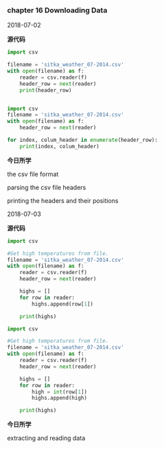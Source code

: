 ### chapter 16 Downloading Data

2018-07-02

**源代码**

```python
import csv

filename = 'sitka_weather_07-2014.csv'
with open(filename) as f:
    reader = csv.reader(f)
    header_row = next(reader)
    print(header_row)


import csv
filename = 'sitka_weather_07-2014.csv'
with open(filename) as f:
    header_row = next(reader)

for index, colum_header in enumerate(header_row):
    print(index, colum_header)

```

**今日所学**

the csv file format

parsing the csv file headers

printing the headers and their positions



2018-07-03

**源代码**

```python
import csv

#Get high temperatures from file.
filename = 'sitka_weather_07-2014.csv'
with open(filename) as f:
    reader = csv.reader(f)
    header_row = next(reader)

    highs = []
    for row in reader:
        highs.append(row[1])

    print(highs)

import csv

#Get high temperatures from file.
filename = 'sitka_weather_07-2014.csv'
with open(filename) as f:
    reader = csv.reader(f)
    header_row = next(reader)

    highs = []
    for row in reader:
        high = int(row[1])
        highs.append(high)

    print(highs)
```

**今日所学**

extracting and reading data